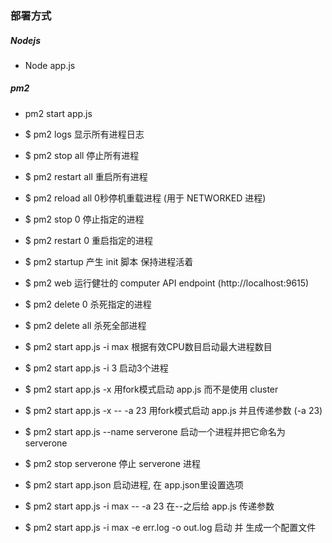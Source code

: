 ### 部署方式
##### Nodejs 
* Node app.js
##### pm2
* pm2 start app.js
* $ pm2 logs 显示所有进程日志
* $ pm2 stop all 停止所有进程
* $ pm2 restart all 重启所有进程
* $ pm2 reload all 0秒停机重载进程 (用于 NETWORKED 进程)
* $ pm2 stop 0 停止指定的进程
* $ pm2 restart 0 重启指定的进程
* $ pm2 startup 产生 init 脚本 保持进程活着
* $ pm2 web 运行健壮的 computer API endpoint (http://localhost:9615)
* $ pm2 delete 0 杀死指定的进程
* $ pm2 delete all 杀死全部进程

* $ pm2 start app.js -i max 根据有效CPU数目启动最大进程数目
* $ pm2 start app.js -i 3 启动3个进程
* $ pm2 start app.js -x 用fork模式启动 app.js 而不是使用 cluster
* $ pm2 start app.js -x -- -a 23 用fork模式启动 app.js 并且传递参数 (-a 23)
* $ pm2 start app.js --name serverone 启动一个进程并把它命名为 serverone
* $ pm2 stop serverone 停止 serverone 进程
* $ pm2 start app.json 启动进程, 在 app.json里设置选项
* $ pm2 start app.js -i max -- -a 23 在--之后给 app.js 传递参数
* $ pm2 start app.js -i max -e err.log -o out.log 启动 并 生成一个配置文件
